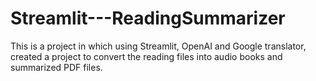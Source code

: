 # Streamlit---ReadingSummarizer

This is a project in which using Streamlit, OpenAI and Google translator, created a project to convert the reading files into audio books and summarized PDF files.
